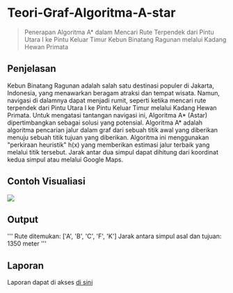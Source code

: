 # Teori-Graf-Algoritma-A-star
> Penerapan Algoritma A* dalam Mencari Rute Terpendek dari Pintu Utara I ke Pintu Keluar Timur Kebun Binatang Ragunan melalui Kadang Hewan Primata

## Penjelasan
Kebun Binatang Ragunan adalah salah satu destinasi populer di Jakarta, Indonesia, yang menawarkan beragam atraksi dan tempat wisata. Namun, navigasi di dalamnya dapat menjadi rumit, seperti ketika mencari rute terpendek dari Pintu Utara I ke Pintu Keluar Timur melalui Kadang Hewan Primata. Untuk mengatasi tantangan navigasi ini, Algoritma A* (Astar) dipertimbangkan sebagai solusi yang potensial. Algoritma A* adalah algoritma pencarian jalur dalam graf dari sebuah titik awal yang diberikan menuju sebuah titik tujuan yang diberikan. Algoritma ini menggunakan "perkiraan heuristik" h(x) yang memberikan estimasi jalur terbaik yang melalui titik tersebut. Jarak antar dua simpul dapat dihitung dari koordinat kedua simpul atau melalui Google Maps.

## Contoh Visualiasi
![](https://github.com/gabymanroe/Teori-Graf-Algoritma-A-star/blob/main/Visualisasi.png)

## Output
'''
Rute ditemukan: ['A', 'B', 'C', 'F', 'K']
Jarak antara simpul asal dan tujuan: 1350 meter
'''

## Laporan
Laporan dapat di akses [di sini](https://github.com/gabymanroe/Teori-Graf-Algoritma-A-star/blob/main/Penerapan%20Algoritma%20A_%20dalam%20Mencari%20Rute%20Terpendek%20dari%20Pintu%20Utara%20I%20ke%20Pintu%20Keluar%20Timur%20Kebun%20Binatang%20Ragunan%20melalui%20Kadang%20Hewan%20Primata.pdf)
